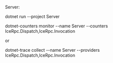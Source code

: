 Server:

dotnet run --project Server

dotnet-counters monitor --name Server --counters IceRpc.Dispatch,IceRpc.Invocation

or

dotnet-trace collect --name Server --providers IceRpc.Dispatch,IceRpc.Invocation
